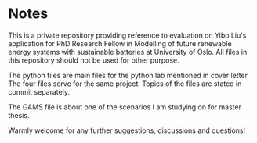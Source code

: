 # Notes
This is a private repository providing reference to evaluation on 
Yibo Liu's application for PhD Research Fellow in Modelling of 
future renewable energy systems with sustainable batteries at 
University of Oslo. All files in this repository should not be
used for other purpose.


The python files are main files for the python lab mentioned in 
cover letter. The four files serve for the same project.
Topics of the files are stated in commit separately.

The GAMS file is about one of the scenarios I am studying on for 
master thesis. 

Warmly welcome for any further suggestions, discussions and questions!